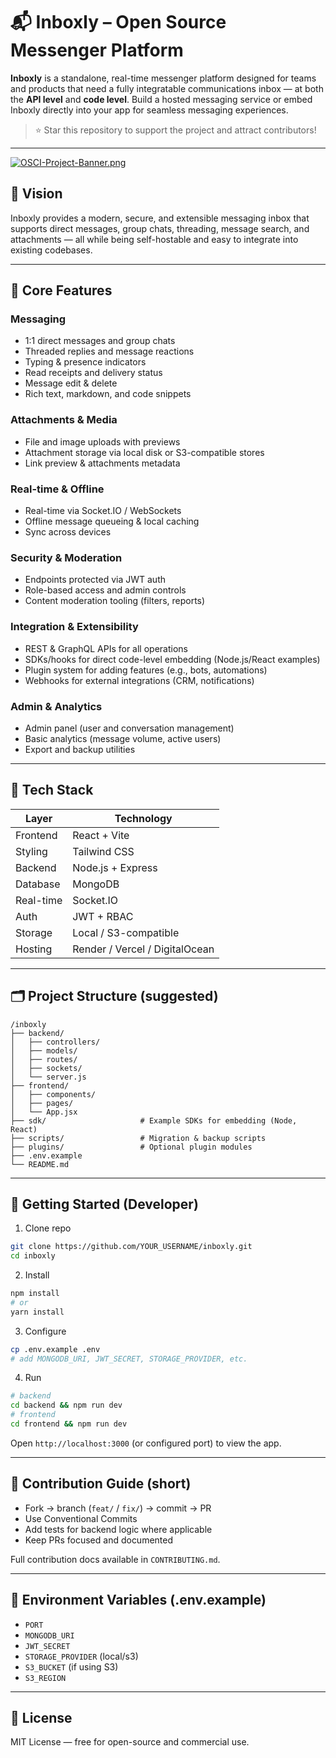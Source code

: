 # 📬 Inboxly – Open Source Messenger Platform

**Inboxly** is a standalone, real-time messenger platform designed for teams and products that need a fully integratable communications inbox — at both the **API level** and **code level**. Build a hosted messaging service or embed Inboxly directly into your app for seamless messaging experiences.

> ⭐ Star this repository to support the project and attract contributors!

---
[![OSCI-Project-Banner.png](https://i.postimg.cc/76mJvBmF/OSCI-Project-Banner.png)](https://postimg.cc/8JfzMb84)

## 🎯 Vision

Inboxly provides a modern, secure, and extensible messaging inbox that supports direct messages, group chats, threading, message search, and attachments — all while being self-hostable and easy to integrate into existing codebases.

---

## 🔑 Core Features

### Messaging
- 1:1 direct messages and group chats
- Threaded replies and message reactions
- Typing & presence indicators
- Read receipts and delivery status
- Message edit & delete
- Rich text, markdown, and code snippets

### Attachments & Media
- File and image uploads with previews
- Attachment storage via local disk or S3-compatible stores
- Link preview & attachments metadata

### Real-time & Offline
- Real-time via Socket.IO / WebSockets
- Offline message queueing & local caching
- Sync across devices

### Security & Moderation
- Endpoints protected via JWT auth
- Role-based access and admin controls
- Content moderation tooling (filters, reports)

### Integration & Extensibility
- REST & GraphQL APIs for all operations
- SDKs/hooks for direct code-level embedding (Node.js/React examples)
- Plugin system for adding features (e.g., bots, automations)
- Webhooks for external integrations (CRM, notifications)

### Admin & Analytics
- Admin panel (user and conversation management)
- Basic analytics (message volume, active users)
- Export and backup utilities

---

## 🧰 Tech Stack

| Layer     | Technology                        |
|-----------|-----------------------------------|
| Frontend  | React + Vite                      |
| Styling   | Tailwind CSS                      |
| Backend   | Node.js + Express                 |
| Database  | MongoDB                           |
| Real-time | Socket.IO                          |
| Auth      | JWT + RBAC                        |
| Storage   | Local / S3-compatible             |
| Hosting   | Render / Vercel / DigitalOcean    |

---

## 🗂 Project Structure (suggested)

```
/inboxly
├── backend/
│   ├── controllers/
│   ├── models/
│   ├── routes/
│   ├── sockets/
│   └── server.js
├── frontend/
│   ├── components/
│   ├── pages/
│   └── App.jsx
├── sdk/                     # Example SDKs for embedding (Node, React)
├── scripts/                 # Migration & backup scripts
├── plugins/                 # Optional plugin modules
├── .env.example
└── README.md
```

---

## 🚀 Getting Started (Developer)

1. Clone repo
```bash
git clone https://github.com/YOUR_USERNAME/inboxly.git
cd inboxly
```

2. Install
```bash
npm install
# or
yarn install
```

3. Configure
```bash
cp .env.example .env
# add MONGODB_URI, JWT_SECRET, STORAGE_PROVIDER, etc.
```

4. Run
```bash
# backend
cd backend && npm run dev
# frontend
cd frontend && npm run dev
```

Open `http://localhost:3000` (or configured port) to view the app.

---

## 🤝 Contribution Guide (short)

- Fork → branch (`feat/` / `fix/`) → commit → PR
- Use Conventional Commits
- Add tests for backend logic where applicable
- Keep PRs focused and documented

Full contribution docs available in `CONTRIBUTING.md`.

---

## 🔐 Environment Variables (.env.example)
- `PORT`
- `MONGODB_URI`
- `JWT_SECRET`
- `STORAGE_PROVIDER` (local/s3)
- `S3_BUCKET` (if using S3)
- `S3_REGION`

---

## 📄 License
MIT License — free for open-source and commercial use.
